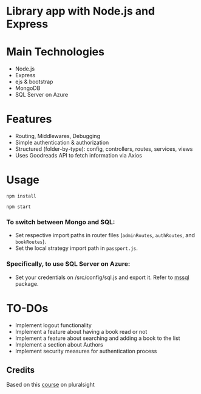 # Library app with Node.js and Express

# Main Technologies
* Node.js
* Express
* ejs & bootstrap
* MongoDB
* SQL Server on Azure

# Features
* Routing, Middlewares, Debugging
* Simple authentication & authorization
* Structured (folder-by-type): config, controllers, routes, services, views
* Uses Goodreads API to fetch information via Axios

# Usage

`npm install`

`npm start`

### To switch between Mongo and SQL:

* Set respective import paths in router files (`adminRoutes`, `authRoutes`, and `bookRoutes`).
* Set the local strategy import path in `passport.js`. 

### Specifically, to use SQL Server on Azure:

* Set your credentials on /src/config/sql.js and export it. Refer to [mssql](https://www.npmjs.com/package/mssql#config) package.

# TO-DOs
* Implement logout functionality
* Implement a feature about having a book read or not
* Implement a feature about searching and adding a book to the list
* Implement a section about Authors
* Implement security measures for authentication process
  
## Credits 
Based on this [course](https://app.pluralsight.com/library/courses/nodejs-express-web-applications-update) on pluralsight